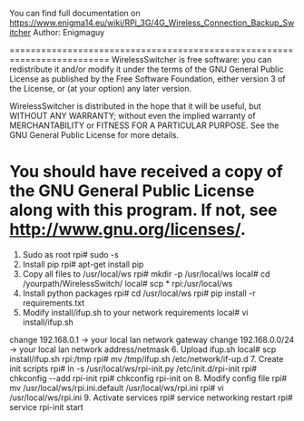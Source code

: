 You can find full documentation on https://www.enigma14.eu/wiki/RPi_3G/4G_Wireless_Connection_Backup_Switcher
Author: Enigmaguy

=========================================================================
WirelessSwitcher is free software: you can redistribute it and/or modify
it under the terms of the GNU General Public License as published by
the Free Software Foundation, either version 3 of the License, or
(at your option) any later version.

WirelessSwitcher is distributed in the hope that it will be useful,
but WITHOUT ANY WARRANTY; without even the implied warranty of
MERCHANTABILITY or FITNESS FOR A PARTICULAR PURPOSE.  See the
GNU General Public License for more details.

You should have received a copy of the GNU General Public License
along with this program.  If not, see <http://www.gnu.org/licenses/>.
=========================================================================


1. Sudo as root
rpi# sudo -s
2. Install pip
rpi# apt-get install pip
3. Copy all files to /usr/local/ws
rpi# mkdir -p /usr/local/ws
local# cd /yourpath/WirelessSwitch/
local# scp * rpi:/usr/local/ws
4. Install python packages
rpi# cd /usr/local/ws
rpi# pip install -r requirements.txt
5. Modify install/ifup.sh to your network requirements
local# vi install/ifup.sh

change 192.168.0.1 -> your local lan network gateway
change 192.168.0.0/24 -> your local lan network address/netmask
6. Upload ifup.sh
local# scp install/ifup.sh rpi:/tmp
rpi# mv /tmp/ifup.sh /etc/network/if-up.d
7. Create init scripts
rpi# ln -s /usr/local/ws/rpi-init.py /etc/init.d/rpi-init
rpi# chkconfig --add rpi-init
rpi# chkconfig rpi-init on
8. Modify config file
rpi# mv /usr/local/ws/rpi.ini.default /usr/local/ws/rpi.ini
rpi# vi /usr/local/ws/rpi.ini
9. Activate services
rpi# service networking restart
rpi# service rpi-init start
